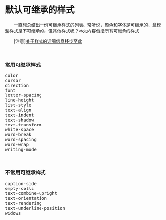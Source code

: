 # 默认可继承的样式

　　一直想总结出一份可继承样式的列表。常听说，颜色和字体是可继承的，盒模型样式是不可继承的，但其他样式呢？本文内容包括所有可继承的样式

　　[注意][关于样式的详细信息移步至此](https://developer.mozilla.org/en-US/docs/Web/CSS/Reference)

&nbsp;

### 常用可继承样式

<div class="cnblogs_code">
<pre>color
cursor
direction
font
letter-spacing
line-height
list-style
text-align
text-indent
text-shadow
text-transform
white-space
word-break
word-spacing
word-wrap
writing-mode</pre>
</div>

&nbsp;

### 不常用可继承样式

<div class="cnblogs_code">
<pre>caption-side
empty-cells
text-combine-upright
text-orientation
text-rendering
text-underline-position
widows</pre>
</div>

